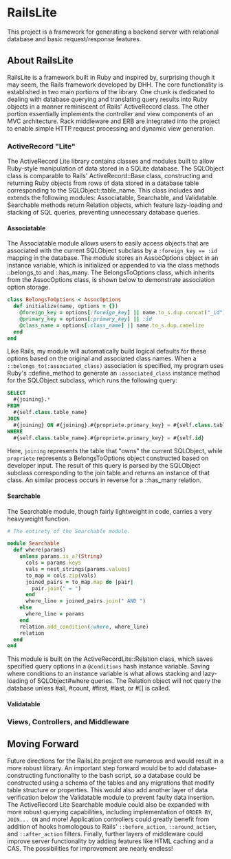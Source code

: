 # RailsLite
This project is a framework for generating a backend server with relational database and basic request/response features.

## About RailsLite
RailsLite is a framework built in Ruby and inspired by, surprising though it may seem, the Rails framework developed by DHH. The core functionality is established in two main portions of the library. One chunk is dedicated to dealing with database querying and translating query results into Ruby objects in a manner reminiscent of Rails' ActiveRecord class. The other portion essentially implements the controller and view components of an MVC architecture. Rack middleware and ERB are integrated into the project to enable simple HTTP request processing and dynamic view generation.

### ActiveRecord "Lite"

The ActiveRecord Lite library contains classes and modules built to allow Ruby-style manipulation of data stored in a SQLite database. The SQLObject class is comparable to Rails' ActiveRecord::Base class, constructing and returning Ruby objects from rows of data stored in a database table corresponding to the SQLObject::table_name. This class includes and extends the following modules: Associatable, Searchable, and Validatable. Searchable methods return Relation objects, which feature lazy-loading and stacking of SQL queries, preventing unnecessary database queries.

#### Associatable

The Associatable module allows users to easily access objects that are associated with the current SQLObject subclass by a `:foreign_key == :id` mapping in the database. The module stores an AssocOptions object in an instance variable, which is initialized or appended to via the class methods ::belongs_to and ::has_many. The BelongsToOptions class, which inherits from the AssocOptions class, is shown below to demonstrate association option storage.
```ruby
class BelongsToOptions < AssocOptions
  def initialize(name, options = {})
    @foreign_key = options[:foreign_key] || name.to_s.dup.concat("_id").to_sym
    @primary_key = options[:primary_key] || :id
    @class_name = options[:class_name] || name.to_s.dup.camelize
  end
end
```
Like Rails, my module will automatically build logical defaults for these options based on the original and associated class names. When a `::belongs_to(:associated_class)` association is specified, my program uses Ruby's ::define_method to generate an `:associated_class` instance method for the SQLObject subclass, which runs the following query:
```SQL
SELECT
  #{joining}.*
FROM
  #{self.class.table_name}
JOIN
  #{joining} ON #{joining}.#{propriete.primary_key} = #{self.class.table_name}.#{propriete.foreign_key}
WHERE
  #{self.class.table_name}.#{propriete.primary_key} = #{self.id}
```
Here, `joining` represents the table that "owns" the current SQLObject, while `propriete` represents a BelongsToOptions object constructed based on developer input. The result of this query is parsed by the SQLObject subclass corresponding to the join table and returns an instance of that class. An similar process occurs in reverse for a ::has_many relation.

#### Searchable

The Searchable module, though fairly lightweight in code, carries a very heavyweight function.
```ruby
# The entirety of the Searchable module.

module Searchable
  def where(params)
    unless params.is_a?(String)
      cols = params.keys
      vals = nest_strings(params.values)
      to_map = cols.zip(vals)
      joined_pairs = to_map.map do |pair|
        pair.join(" = ")
      end
      where_line = joined_pairs.join(" AND ")
    else
      where_line = params
    end
    relation.add_condition(:where, where_line)
    relation
  end
end
```
This module is built on the ActiveRecordLite::Relation class, which saves specified query options in a `@conditions` hash instance variable. Saving where conditions to an instance variable is what allows stacking and lazy-loading of SQLObject#where queries. The Relation object will not query the database unless #all, #count, #first, #last, or #[] is called.

#### Validatable



### Views, Controllers, and Middleware



## Moving Forward

Future directions for the RailsLite project are numerous and would result in a more robust library. An important step forward would be to add database-constructing functionality to the bash script, so a database could be constructed using a schema of the tables and any migrations that modify table structure or properties. This would also add another layer of data verification below the Validatable module to prevent faulty data insertion. The ActiveRecord Lite Searchable module could also be expanded with more robust querying capabilities, including implementation of `ORDER BY`, `JOIN... ON` and more! Application controllers could greatly benefit from addition of hooks homologous to Rails' `::before_action`, `::around_action`, and `::after_action` filters. Finally, further layers of middleware could improve server functionality by adding features like HTML caching and a CAS. The possibilities for improvement are nearly endless!
